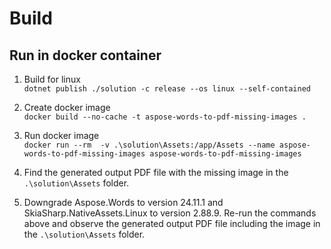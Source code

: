 # Build

## Run in docker container

1. Build for linux  
   `dotnet publish ./solution -c release --os linux --self-contained`

2. Create docker image  
   `docker build --no-cache -t aspose-words-to-pdf-missing-images .`

3. Run docker image  
   `docker run --rm  -v .\solution\Assets:/app/Assets --name aspose-words-to-pdf-missing-images aspose-words-to-pdf-missing-images`

4. Find the generated output PDF file with the missing image in the `.\solution\Assets` folder.

5. Downgrade Aspose.Words to version 24.11.1 and SkiaSharp.NativeAssets.Linux to version 2.88.9. Re-run the commands above and observe the generated output PDF file including the image in the `.\solution\Assets` folder.